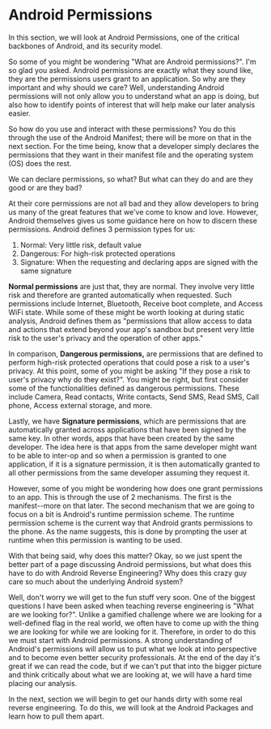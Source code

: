 # Android Permissions

In this section, we will look at Android Permissions, one of the critical backbones of Android, and its security model.

So some of you might be wondering "What are Android permissions?". I'm so glad you asked. Android permissions are exactly what they sound like, they are the permissions users grant to an application. So why are they important and why should we care? Well, understanding Android permissions will not only allow you to understand what an app is doing, but also how to identify points of interest that will help make our later analysis easier.

So how do you use and interact with these permissions? You do this through the use of the Android Manifest; there will be more on that in the next section. For the time being, know that a developer simply declares the permissions that they want in their manifest file and the operating system (OS) does the rest.

We can declare permissions, so what? But what can they do and are they good or are they bad?

At their core permissions are not all bad and they allow developers to bring us many of the great features that we've come to know and love. However, Android themselves gives us some guidance here on how to discern these permissions. Android defines 3 permission types for us:

1. Normal: Very little risk, default value&#x20;
2. Dangerous: For high-risk protected operations&#x20;
3. Signature: When the requesting and declaring apps are signed with the same signature&#x20;

**Normal permissions** are just that, they are normal. They involve very little risk and therefore are granted automatically when requested. Such permissions include Internet, Bluetooth, Receive boot complete, and Access WiFi state. While some of these might be worth looking at during static analysis, Android defines them as "permissions that allow access to data and actions that extend beyond your app's sandbox but present very little risk to the user's privacy and the operation of other apps."

In comparison, **Dangerous permissions,** are permissions that are defined to perform high-risk protected operations that could pose a risk to a user's privacy. At this point, some of you might be asking "If they pose a risk to user's privacy why do they exist?". You might be right, but first consider some of the functionalities defined as dangerous permissions. These include Camera, Read contacts, Write contacts, Send SMS, Read SMS, Call phone, Access external storage, and more.

Lastly, we have **Signature permissions**, which are permissions that are automatically granted across applications that have been signed by the same key. In other words, apps that have been created by the same developer. The idea here is that apps from the same developer might want to be able to inter-op and so when a permission is granted to one application, if it is a signature permission, it is then automatically granted to all other permissions from the same developer assuming they request it.

However, some of you might be wondering how does one grant permissions to an app. This is through the use of 2 mechanisms. The first is the manifest--more on that later. The second mechanism that we are going to focus on a bit is Android's runtime permission scheme. The runtime permission scheme is the current way that Android grants permissions to the phone. As the name suggests, this is done by prompting the user at runtime when this permission is wanting to be used.

With that being said, why does this matter? Okay, so we just spent the better part of a page discussing Android permissions, but what does this have to do with Android Reverse Engineering? Why does this crazy guy care so much about the underlying Android system?

Well, don't worry we will get to the fun stuff very soon. One of the biggest questions I have been asked when teaching reverse engineering is "What are we looking for?". Unlike a gamified challenge where we are looking for a well-defined flag in the real world, we often have to come up with the thing we are looking for while we are looking for it. Therefore, in order to do this we must start with Android permissions. A strong understanding of Android's permissions will allow us to put what we look at into perspective and to become even better security professionals. At the end of the day it's great if we can read the code, but if we can't put that into the bigger picture and think critically about what we are looking at, we will have a hard time placing our analysis.

In the next, section we will begin to get our hands dirty with some real reverse engineering. To do this, we will look at the Android Packages and learn how to pull them apart.
